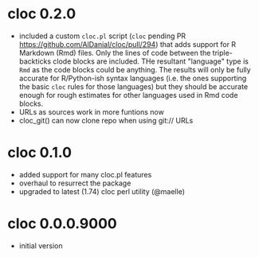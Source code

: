 # cloc 0.2.0

- included a custom `cloc.pl` script (`cloc` pending PR <https://github.com/AlDanial/cloc/pull/294>)
  that adds support for R Markdown (Rmd) files. Only the lines of code between
  the triple-backticks clode blocks are included. THe resultant "language" type is
  `Rmd` as the code blocks could be anything. The results will only be fully accurate for
  R/Python-ish syntax languages (i.e. the ones supporting the basic `cloc` rules for 
  those languages) but they should be accurate enough for rough estimates for
  other languages used in Rmd code blocks.
- URLs as sources work in more funtions now
- cloc_git() can now clone repo when using git:// URLs

# cloc 0.1.0

- added support for many cloc.pl features
- overhaul to resurrect the package
- upgraded to latest (1.74) cloc perl utility (@maelle)

# cloc 0.0.0.9000

- initial version
